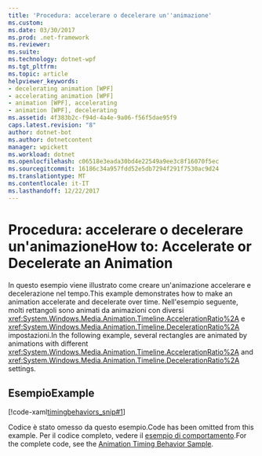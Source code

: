```yaml
---
title: 'Procedura: accelerare o decelerare un''animazione'
ms.custom: 
ms.date: 03/30/2017
ms.prod: .net-framework
ms.reviewer: 
ms.suite: 
ms.technology: dotnet-wpf
ms.tgt_pltfrm: 
ms.topic: article
helpviewer_keywords:
- decelerating animation [WPF]
- accelerating animation [WPF]
- animation [WPF], accelerating
- animation [WPF], decelerating
ms.assetid: 4f383b2c-f94d-4a4e-9a06-f56f5dae95f9
caps.latest.revision: "8"
author: dotnet-bot
ms.author: dotnetcontent
manager: wpickett
ms.workload: dotnet
ms.openlocfilehash: c06518e3eada30bd4e22549a9ee3c8f16070f5ec
ms.sourcegitcommit: 16186c34a957fdd52e5db7294f291f7530ac9d24
ms.translationtype: MT
ms.contentlocale: it-IT
ms.lasthandoff: 12/22/2017
---
```

# <a name="how-to-accelerate-or-decelerate-an-animation"></a><span data-ttu-id="bf11c-102">Procedura: accelerare o decelerare un'animazione</span><span class="sxs-lookup"><span data-stu-id="bf11c-102">How to: Accelerate or Decelerate an Animation</span></span>
<span data-ttu-id="bf11c-103">In questo esempio viene illustrato come creare un'animazione accelerare e decelerazione nel tempo.</span><span class="sxs-lookup"><span data-stu-id="bf11c-103">This example demonstrates how to make an animation accelerate and decelerate over time.</span></span> <span data-ttu-id="bf11c-104">Nell'esempio seguente, molti rettangoli sono animati da animazioni con diversi <xref:System.Windows.Media.Animation.Timeline.AccelerationRatio%2A> e <xref:System.Windows.Media.Animation.Timeline.DecelerationRatio%2A> impostazioni.</span><span class="sxs-lookup"><span data-stu-id="bf11c-104">In the following example, several rectangles are animated by animations with different <xref:System.Windows.Media.Animation.Timeline.AccelerationRatio%2A> and <xref:System.Windows.Media.Animation.Timeline.DecelerationRatio%2A> settings.</span></span>  
  
## <a name="example"></a><span data-ttu-id="bf11c-105">Esempio</span><span class="sxs-lookup"><span data-stu-id="bf11c-105">Example</span></span>  
 [!code-xaml[timingbehaviors_snip#1](../../../../samples/snippets/csharp/VS_Snippets_Wpf/timingbehaviors_snip/CSharp/AccelDecelExample.xaml#1)]  
  
 <span data-ttu-id="bf11c-106">Codice è stato omesso da questo esempio.</span><span class="sxs-lookup"><span data-stu-id="bf11c-106">Code has been omitted from this example.</span></span> <span data-ttu-id="bf11c-107">Per il codice completo, vedere il [esempio di comportamento](http://go.microsoft.com/fwlink/?LinkID=159970).</span><span class="sxs-lookup"><span data-stu-id="bf11c-107">For the complete code, see the [Animation Timing Behavior Sample](http://go.microsoft.com/fwlink/?LinkID=159970).</span></span>
